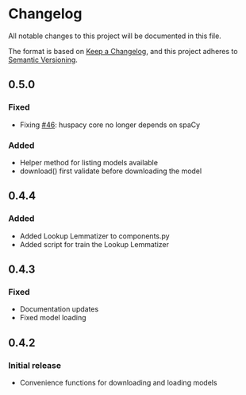 # Changelog

All notable changes to this project will be documented in this file.

The format is based on [Keep a Changelog](https://keepachangelog.com/en/1.0.0/),
and this project adheres to [Semantic Versioning](https://semver.org/spec/v2.0.0.html).

## 0.5.0
### Fixed
- Fixing [#46](https://github.com/huspacy/huspacy/issues/46): huspacy core no longer depends on spaCy

### Added
- Helper method for listing models available
- download() first validate before downloading the model

## 0.4.4
### Added
- Added Lookup Lemmatizer to components.py
- Added script for train the Lookup Lemmatizer

## 0.4.3
### Fixed
- Documentation updates
- Fixed model loading

## 0.4.2
### Initial release
- Convenience functions for downloading and loading models



